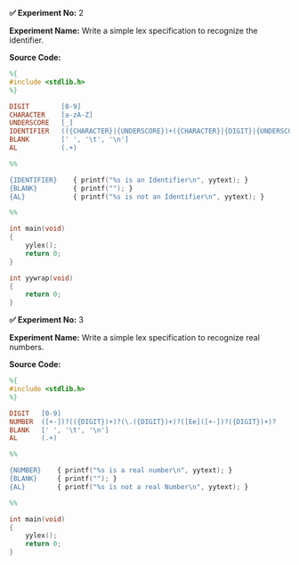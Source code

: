 **✅ Experiment No:** 2  

**Experiment Name:** Write a simple lex specification to recognize the identifier.

**Source Code:**  

```lex
%{
#include <stdlib.h>
%}

DIGIT        [0-9]
CHARACTER    [a-zA-Z]
UNDERSCORE   [_]
IDENTIFIER   (({CHARACTER}|{UNDERSCORE})+({CHARACTER}|{DIGIT}|{UNDERSCORE})*)
BLANK        [' ', '\t', '\n']
AL           (.+)

%%

{IDENTIFIER}    { printf("%s is an Identifier\n", yytext); }
{BLANK}         { printf(""); }
{AL}            { printf("%s is not an Identifier\n", yytext); }

%%

int main(void)
{
    yylex();
    return 0;
}

int yywrap(void)
{
    return 0;
}
```

**✅ Experiment No:** 3  

**Experiment Name:** Write a simple lex specification to recognize real numbers.

**Source Code:**  

```lex
%{
#include <stdlib.h>
%}

DIGIT   [0-9]
NUMBER  ([+-])?(({DIGIT})+)?(\.({DIGIT})+)?([Ee]([+-])?({DIGIT})+)?
BLANK   [' ', '\t', '\n']
AL      (.+)

%%

{NUMBER}    { printf("%s is a real number\n", yytext); }
{BLANK}     { printf(""); }
{AL}        { printf("%s is not a real Number\n", yytext); }

%%

int main(void)
{
    yylex();
    return 0;
}
```
